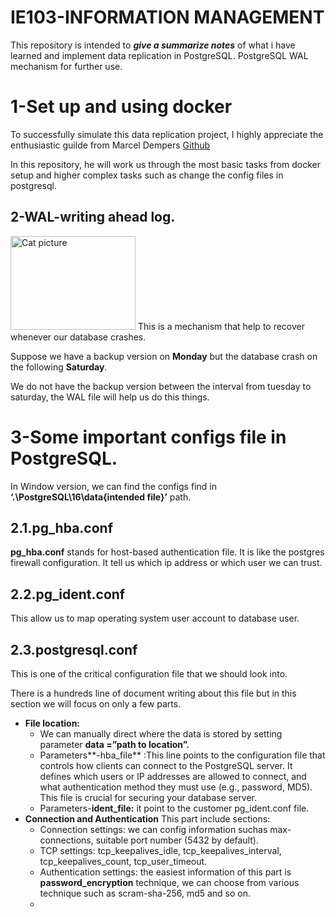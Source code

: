 # IE103-INFORMATION MANAGEMENT

This repository is intended to **_give a summarize notes_** of what i have learned and implement data replication in PostgreSQL. PostgreSQL WAL mechanism for further use.

# 1-Set up and using docker

To successfully simulate this data replication project, I highly appreciate the enthusiastic guilde from Marcel Dempers [Github](https://github.com/marcel-dempers/docker-development-youtube-series/tree/master/storage/databases/postgresql)

In this repository, he will work us through the most basic tasks from docker setup and higher complex tasks such as change the config files in postgresql.

## 2-WAL-writing ahead log.

<img src=".\postgres_docker\media" width="200" height="150" alt="Cat picture">
This is a mechanism that help to recover whenever our database crashes.

Suppose we have a backup version on **Monday** but the database crash on the following **Saturday**.

We do not have the backup version between the interval from tuesday to saturday, the WAL file will help us do this things.

# 3-Some important configs file in PostgreSQL.

In Window version, we can find the configs find in **‘.\PostgreSQL\16\data\{intended file}’** path.

## 2.1.pg_hba.conf

**pg_hba.conf** stands for host-based authentication file. It is like the postgres firewall configuration. It tell us which ip address or which user we can trust.

## 2.2.pg_ident.conf

This allow us to map operating system user account to database user.

## 2.3.postgresql.conf

This is one of the critical configuration file that we should look into.

There is a hundreds line of document writing about this file but in this section we will focus on only a few parts.

- **File location:**
  - We can manually direct where the data is stored by setting parameter **data =”**path to location**”.**
  - Parameters**-hba_file** :This line points to the configuration file that controls how clients can connect to the PostgreSQL server. It defines which users or IP addresses are allowed to connect, and what authentication method they must use (e.g., password, MD5). This file is crucial for securing your database server.
  - Parameters-**ident_file:** it point to the customer pg_ident.conf file.
- **Connection and Authentication**
  This part include sections:
  - Connection settings: we can config information suchas max-connections, suitable port number (5432 by default).
  - TCP settings: tcp_keepalives_idle, tcp_keepalives_interval, tcp_keepalives_count, tcp_user_timeout.
  - Authentication settings: the easiest information of this part is **password_encryption** technique, we can choose from various technique such as scram-sha-256, md5 and so on.
  -
